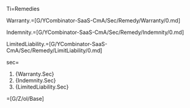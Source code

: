 Ti=Remedies

Warranty.=[G/YCombinator-SaaS-CmA/Sec/Remedy/Warranty/0.md]

Indemnity.=[G/YCombinator-SaaS-CmA/Sec/Remedy/Indemnity/0.md]

LimitedLiability.=[G/YCombinator-SaaS-CmA/Sec/Remedy/LimitLiability/0.md]

sec=<ol class="secs-and"><li>{Warranty.Sec}<li>{Indemnity.Sec}<li>{LimitedLiability.Sec}</ol>

=[G/Z/ol/Base]